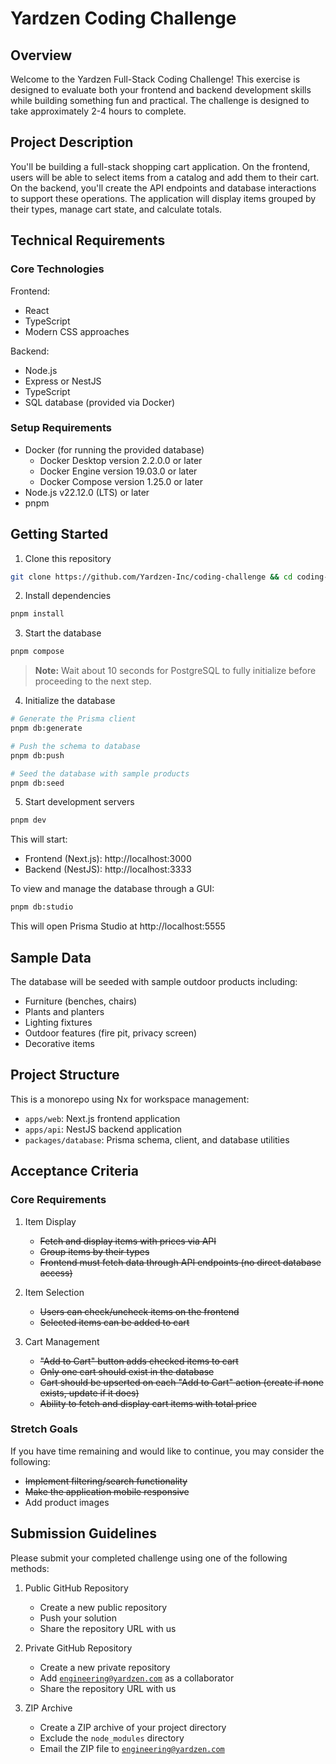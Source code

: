 # Yardzen Coding Challenge

## Overview

Welcome to the Yardzen Full-Stack Coding Challenge! This exercise is designed to evaluate both your frontend and backend development skills while building something fun and practical. The challenge is designed to take approximately 2-4 hours to complete.

## Project Description

You'll be building a full-stack shopping cart application. On the frontend, users will be able to select items from a catalog and add them to their cart. On the backend, you'll create the API endpoints and database interactions to support these operations. The application will display items grouped by their types, manage cart state, and calculate totals.

## Technical Requirements

### Core Technologies

Frontend:

- React
- TypeScript
- Modern CSS approaches

Backend:

- Node.js
- Express or NestJS
- TypeScript
- SQL database (provided via Docker)

### Setup Requirements

- Docker (for running the provided database)
  - Docker Desktop version 2.2.0.0 or later
  - Docker Engine version 19.03.0 or later
  - Docker Compose version 1.25.0 or later
- Node.js v22.12.0 (LTS) or later
- pnpm

## Getting Started

1. Clone this repository

```bash
git clone https://github.com/Yardzen-Inc/coding-challenge && cd coding-challenge
```

2. Install dependencies

```bash
pnpm install
```

3. Start the database

```bash
pnpm compose
```

> **Note:** Wait about 10 seconds for PostgreSQL to fully initialize before proceeding to the next step.

4. Initialize the database

```bash
# Generate the Prisma client
pnpm db:generate

# Push the schema to database
pnpm db:push

# Seed the database with sample products
pnpm db:seed
```

5. Start development servers

```bash
pnpm dev
```

This will start:

- Frontend (Next.js): http://localhost:3000
- Backend (NestJS): http://localhost:3333

To view and manage the database through a GUI:

```bash
pnpm db:studio
```

This will open Prisma Studio at http://localhost:5555

## Sample Data

The database will be seeded with sample outdoor products including:

- Furniture (benches, chairs)
- Plants and planters
- Lighting fixtures
- Outdoor features (fire pit, privacy screen)
- Decorative items

## Project Structure

This is a monorepo using Nx for workspace management:

- `apps/web`: Next.js frontend application
- `apps/api`: NestJS backend application
- `packages/database`: Prisma schema, client, and database utilities

## Acceptance Criteria

### Core Requirements

1. Item Display

   - ~~Fetch and display items with prices via API~~
   - ~~Group items by their types~~
   - ~~Frontend must fetch data through API endpoints (no direct database access)~~

2. Item Selection

   - ~~Users can check/uncheck items on the frontend~~
   - ~~Selected items can be added to cart~~

3. Cart Management
   - ~~"Add to Cart" button adds checked items to cart~~
   - ~~Only one cart should exist in the database~~
   - ~~Cart should be upserted on each "Add to Cart" action (create if none exists, update if it does)~~
   - ~~Ability to fetch and display cart items with total price~~

### Stretch Goals

If you have time remaining and would like to continue, you may consider the following:

- ~~Implement filtering/search functionality~~
- ~~Make the application mobile responsive~~
- Add product images

## Submission Guidelines

Please submit your completed challenge using one of the following methods:

1. Public GitHub Repository

   - Create a new public repository
   - Push your solution
   - Share the repository URL with us

2. Private GitHub Repository

   - Create a new private repository
   - Add [`engineering@yardzen.com`](mailto:engineering@yardzen.com) as a collaborator
   - Share the repository URL with us

3. ZIP Archive
   - Create a ZIP archive of your project directory
   - Exclude the `node_modules` directory
   - Email the ZIP file to [`engineering@yardzen.com`](mailto:engineering@yardzen.com)
